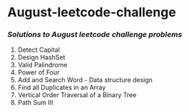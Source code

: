 # August-leetcode-challenge
### _Solutions to August leetcode challenge problems_


1. Detect Capital
2. Design HashSet
3. Valid Palindrome
4. Power of Four
5. Add and Search Word - Data structure design
6. Find all Duplicates in an Array
7. Vertical Order Traversal of a Binary Tree
8. Path Sum III
